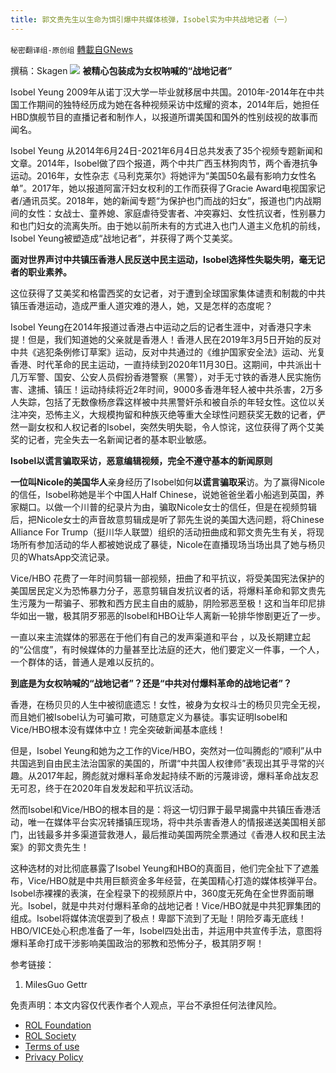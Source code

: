 ```yaml
---
title: 郭文贵先生以生命为饵引爆中共媒体核弹，Isobel实为中共战地记者（一）
---
```

`秘密翻译组-原创组` [轉載自GNews](https://gnews.org/zh-hans/1795355/)

撰稿：Skagen
![](https://assets.gnews.org/wp-content/uploads/2021/12/0c989d0c4beab35b2e97e56e6492f9ad_500x0.jpeg)
**被精心包装成为女权呐喊的“战地记者”**

Isobel Yeung 2009年从诺丁汉大学一毕业就移居中共国。2010年-2014年在中共国工作期间的独特经历成为她在各种视频采访中炫耀的资本，2014年后，她担任HBD旗舰节目的直播记者和制作人，以报道所谓美国和国外的性别歧视的故事而闻名。

Isobel Yeung 从2014年6月24日-2021年6月4日总共发表了35个视频专题新闻和文章。2014年，Isobel做了四个报道，两个中共广西玉林狗肉节，两个香港抗争运动。2016年，女性杂志《马利克莱尔》将她评为“美国50名最有影响力女性名单”。2017年，她以报道阿富汗妇女权利的工作而获得了Gracie Award电视国家记者/通讯员奖。2018年，她的新闻专题“为保护也门而战的妇女”，报道也门内战期间的女性：女战士、童养媳、家庭虐待受害者、冲突寡妇、女性抗议者，性别暴力和也门妇女的流离失所。由于她以前所未有的方式进入也门人道主义危机的前线，Isobel Yeung被塑造成“战地记者”，并获得了两个艾美奖。

**面对世界声讨中共镇压香港人民反送中民主运动，Isobel选择性失聪失明，毫无记者的职业素养。**

这位获得了艾美奖和格雷西奖的女记者，对于遭到全球国家集体谴责和制裁的中共镇压香港运动，造成严重人道灾难的港人，她，又是怎样的态度呢？

Isobel Yeung在2014年报道过香港占中运动之后的记者生涯中，对香港只字未提！但是，我们知道她的父亲就是香港人！香港人民在2019年3月5日开始的反对中共《逃犯条例修订草案》运动，反对中共通过的《维护国家安全法》运动、光复香港、时代革命的民主运动，一直持续到2020年11月30日。这期间，中共派出十几万军警、国安、公安人员假扮香港警察（黑警），对手无寸铁的香港人民实施伤害、逮捕、镇压！运动持续将近2年时间，9000多香港年轻人被中共杀害，2万多人失踪，包括了无数像杨彦霖这样被中共黑警奸杀和被自杀的年轻女性。这位以关注冲突，恐怖主义，大规模拘留和种族灭绝等重大全球性问题获奖无数的记者，俨然一副女权和人权记者的Isobel，突然失明失聪，令人惊诧，这位获得了两个艾美奖的记者，完全失去一名新闻记者的基本职业敏感。

**Isobel以谎言骗取采访，恶意编辑视频，完全不遵守基本的新闻原则**

**一位叫Nicole的美国华人**亲身经历了Isobel如何**以谎言骗取采**访。为了赢得Nicole的信任，Isobel称她是半个中国人Half Chinese，说她爸爸坐着小船逃到英国，养家糊口。以做一个川普的纪录片为由，骗取Nicole女士的信任，但是在视频剪辑后，把Nicole女士的声音故意剪辑成是听了郭先生说的美国大选问题，将Chinese Alliance For Trump（挺川华人联盟）组织的活动扭曲成和郭文贵先生有关，将现场所有参加活动的华人都被她说成了暴徒，Nicole在直播现场当场出具了她与杨贝贝的WhatsApp交流记录。

Vice/HBO 花费了一年时间剪辑一部视频，扭曲了和平抗议，将受美国宪法保护的美国居民定义为恐怖暴力分子，恶意剪辑自发抗议者的话，将爆料革命和郭文贵先生污蔑为一帮骗子、邪教和西方民主自由的威胁，阴险邪恶至极！这和当年印尼排华如出一辙，极其阴歹邪恶的Isobel和HBO让华人离新一轮排华惨剧更近了一步。

一直以来主流媒体的邪恶在于他们有自己的发声渠道和平台 ，以及长期建立起的“公信度”，有时候媒体的力量甚至比法庭的还大，他们要定义一件事，一个人，一个群体的话，普通人是难以反抗的。

**到底是为女权呐喊的“战地记者”？还是“中共对付爆料革命的战地记者”？**

香港，在杨贝贝的人生中被彻底遗忘！女性，被身为女权斗士的杨贝贝完全无视，而且她们被Isobel认为可骗可欺，可随意定义为暴徒。事实证明Isobel和Vice/HBO根本没有媒体中立！完全突破新闻基本底线！

但是，Isobel Yeung和她为之工作的Vice/HBO，突然对一位叫腾彪的“顺利”从中共国逃到自由民主法治国家的美国的，所谓“中共国人权律师”表现出其乎寻常的兴趣。从2017年起，腾彪就对爆料革命发起持续不断的污蔑诽谤，爆料革命战友忍无可忍，终于在2020年自发发起和平抗议活动。

然而Isobel和Vice/HBO的根本目的是：将这一切归罪于最早揭露中共镇压香港活动，唯一在媒体平台实况转播镇压现场，将中共杀害香港人的情报递送美国相关部门，出钱最多并多渠道营救港人，最后推动美国两院全票通过《香港人权和民主法案》的郭文贵先生！

这种选材的对比彻底暴露了Isobel Yeung和HBO的真面目，他们完全扯下了遮羞布，Vice/HBO就是中共用巨额资金多年经营，在美国精心打造的媒体核弹平台。Isobel赤裸裸的表演，在全程录下的视频原片中，360度无死角在全世界面前曝光。Isobel，就是中共对付爆料革命的战地记者！Vice/HBO就是中共犯罪集团的组成。Isobel将媒体流氓耍到了极点！卑鄙下流到了无耻！阴险歹毒无底线！HBO/VICE处心积虑准备了一年，Isobel四处出击，并运用中共宣传手法，意图将爆料革命打成干涉影响美国政治的邪教和恐怖分子，极其阴歹啊！

参考链接：

1. MilesGuo Gettr


 

免责声明：本文内容仅代表作者个人观点，平台不承担任何法律风险。

- [ROL Foundation](https://rolfoundation.org/)
- [ROL Society](https://rolsociety.org/)
- [Terms of use](https://gnews.org/terms-of-use-3/)
- [Privacy Policy](https://gnews.org/privacy-policy/)
